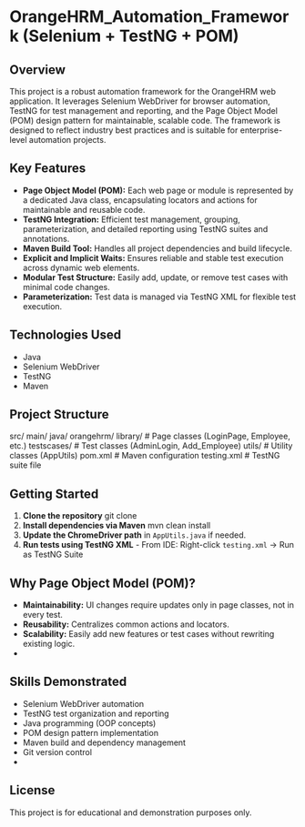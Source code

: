 # OrangeHRM_Automation_Framework (Selenium + TestNG + POM)

## Overview
This project is a robust automation framework for the OrangeHRM web application. It leverages Selenium WebDriver for browser automation, TestNG for test management and reporting, and the Page Object Model (POM) design pattern for maintainable, scalable code. The framework is designed to reflect industry best practices and is suitable for enterprise-level automation projects.

## Key Features
- **Page Object Model (POM):** Each web page or module is represented by a dedicated Java class, encapsulating locators and actions for maintainable and reusable code.
- **TestNG Integration:** Efficient test management, grouping, parameterization, and detailed reporting using TestNG suites and annotations.
- **Maven Build Tool:** Handles all project dependencies and build lifecycle.
- **Explicit and Implicit Waits:** Ensures reliable and stable test execution across dynamic web elements.
- **Modular Test Structure:** Easily add, update, or remove test cases with minimal code changes.
- **Parameterization:** Test data is managed via TestNG XML for flexible test execution.
  
## Technologies Used
- Java
- Selenium WebDriver
- TestNG
- Maven

## Project Structure
src/
main/
java/
orangehrm/
library/ # Page classes (LoginPage, Employee, etc.)
testscases/ # Test classes (AdminLogin, Add_Employee)
utils/ # Utility classes (AppUtils)
pom.xml # Maven configuration
testing.xml # TestNG suite file

## Getting Started
1. **Clone the repository** git clone
2. **Install dependencies via Maven** mvn clean install
3. **Update the ChromeDriver path** in `AppUtils.java` if needed.
4. **Run tests using TestNG XML** - From IDE: Right-click `testing.xml` → Run as TestNG Suite

## Why Page Object Model (POM)?
- **Maintainability:** UI changes require updates only in page classes, not in every test.
- **Reusability:** Centralizes common actions and locators.
- **Scalability:** Easily add new features or test cases without rewriting existing logic.
- 
## Skills Demonstrated
- Selenium WebDriver automation
- TestNG test organization and reporting
- Java programming (OOP concepts)
- POM design pattern implementation
- Maven build and dependency management
- Git version control
- 
## License
This project is for educational and demonstration purposes only.

